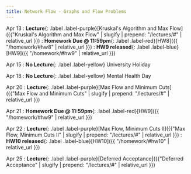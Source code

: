 ```yaml
---
title: Network Flow - Graphs and Flow Problems
---
```


Apr 13
: **Lecture**{: .label .label-purple}[Kruskal's Algorithm and Max Flow]({{"Kruskal's Algorithm and Max Flow" | slugify | prepend: "/lectures/#" | relative_url }})
: **Homework Due @ 11:59pm**{: .label .label-red}[HW8]({{ "/homework/#hw8" | relative_url }})
: **HW9 released**{: .label .label-blue}[HW9]({{ "/homework/#hw9" | relative_url }})


Apr 15
: **No Lecture**{: .label .label-yellow} University Holiday


Apr 18
: **No Lecture**{: .label .label-yellow} Mental Health Day


Apr 20
: **Lecture**{: .label .label-purple}[Max Flow and Minimum Cuts]({{"Max Flow and Minimum Cuts" | slugify | prepend: "/lectures/#" | relative_url }})

Apr 21
: **Homework Due @ 11:59pm**{: .label .label-red}[HW9]({{ "/homework/#hw9" | relative_url }})


Apr 22
: **Lecture**{: .label .label-purple}[Max Flow, Minimum Cuts II]({{"Max Flow, Minimum Cuts II" | slugify | prepend: "/lectures/#" | relative_url }})
: **HW10 released**{: .label .label-blue}[HW10]({{ "/homework/#hw10" | relative_url }})


Apr 25
: **Lecture**{: .label .label-purple}[Deferred Acceptance]({{"Deferred Acceptance" | slugify | prepend: "/lectures/#" | relative_url }})

